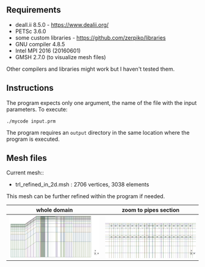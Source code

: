 ## Requirements
 - deall.ii 8.5.0 - https://www.dealii.org/
 - PETSc 3.6.0
 - some custom libraries - https://github.com/zerpiko/libraries
 - GNU compiler 4.8.5
 - Intel MPI 2016 (20160601)
 - GMSH 2.7.0 (to visualize mesh files)

Other compilers and libraries might work but I haven't tested them.

## Instructions
The program expects only one argument, the name of the file with the input parameters.
To execute:

```shell
./mycode input.prm
```

The program requires an `output` directory in the same location where the program is
executed.

## Mesh files
Current mesh::

 - trl_refined_in_2d.msh : 2706 vertices, 3038 elements

This mesh can be further refined within the program if needed.

| whole domain | zoom to pipes section |
|----------------------|--------------------|
| ![whole domain](./input/figures/trl_mesh_in_2d.png) | ![zoom to pipes section](./input/figures/trl_mesh_in_2d_pipes.png) |
